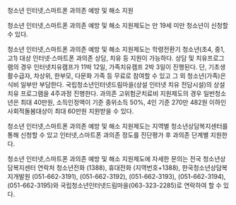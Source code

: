 청소년 인터넷,스마트폰 과의존 예방 및 해소 지원


청소년 인터넷,스마트폰 과의존 예방 및 해소 지원제도는 만 19세 미만 청소년이 신청할 수 있다.


청소년 인터넷,스마트폰 과의존 예방 및 해소 지원제도는 학령전환기 청소년(초4, 중1, 고1) 대상 인터넷·스마트폰 과의존 상담, 치유 등 지원이 가능하다. 상담 및 치유프로그램의 경우 인터넷치유캠프가 11박 12일, 가족치유캠프 2박 3일이 진행된다. 단, 기초생활수급자, 차상위, 한부모, 다문화 가족 등 무료로 참여할 수 있고 그 외 청소년(가족)은 식비 일부만 부담한다. 국립청소년인터넷드림마을(상설 인터넷 치유 전담시설)의 상설 치유 프로그램을 4주과정 진행한다. 과의존 고위험군치료비 지원제도의 경우 일반청소년은 최대 40만원, 소득인정액이 기준 중위소득 50%, 4인 기준 270만 482원 이하인 사회적돌봄대상이 최대 60만원 지원받을 수 있다.


청소년 인터넷,스마트폰 과의존 예방 및 해소 지원제도는 지역별 청소년상담복지센터를 통해 신청할 수 있고 인터넷,스마트폰 과의존 정도를 진단평가 후 과의존 단계별 지원한다.


청소년 인터넷,스마트폰 과의존 예방 및 해소 지원제도에 자세한 문의는 전국 청소년상담복지센터 연락처 청소년전화 (1388), 휴대전화 (지역번호+1388), 한국청소년상담복지개발원 (051-662-3191), (051-662-3192), (051-662-3193), (051-662-3194), (051-662-3195)와 국립청소년인터넷드림마을(063-323-2285)로 연락하여 할 수 있다.